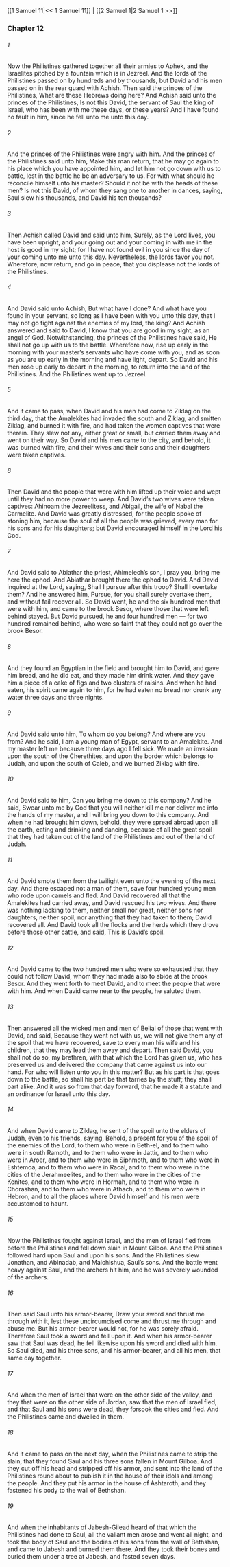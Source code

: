 [[1 Samuel 11|<< 1 Samuel 11]]  |  [[2 Samuel 1|2 Samuel 1 >>]]

### Chapter 12
###### 1
Now the Philistines gathered together all their armies to Aphek, and the Israelites pitched by a fountain which is in Jezreel. And the lords of the Philistines passed on by hundreds and by thousands, but David and his men passed on in the rear guard with Achish. Then said the princes of the Philistines, What are these Hebrews doing here? And Achish said unto the princes of the Philistines, Is not this David, the servant of Saul the king of Israel, who has been with me these days, or these years? And I have found no fault in him, since he fell unto me unto this day.

###### 2
And the princes of the Philistines were angry with him. And the princes of the Philistines said unto him, Make this man return, that he may go again to his place which you have appointed him, and let him not go down with us to battle, lest in the battle he be an adversary to us. For with what should he reconcile himself unto his master? Should it not be with the heads of these men? Is not this David, of whom they sang one to another in dances, saying, Saul slew his thousands, and David his ten thousands?

###### 3
Then Achish called David and said unto him, Surely, as the Lord lives, you have been upright, and your going out and your coming in with me in the host is good in my sight; for I have not found evil in you since the day of your coming unto me unto this day. Nevertheless, the lords favor you not. Wherefore, now return, and go in peace, that you displease not the lords of the Philistines.

###### 4
And David said unto Achish, But what have I done? And what have you found in your servant, so long as I have been with you unto this day, that I may not go fight against the enemies of my lord, the king? And Achish answered and said to David, I know that you are good in my sight, as an angel of God. Notwithstanding, the princes of the Philistines have said, He shall not go up with us to the battle. Wherefore now, rise up early in the morning with your master’s servants who have come with you, and as soon as you are up early in the morning and have light, depart. So David and his men rose up early to depart in the morning, to return into the land of the Philistines. And the Philistines went up to Jezreel.

###### 5
And it came to pass, when David and his men had come to Ziklag on the third day, that the Amalekites had invaded the south and Ziklag, and smitten Ziklag, and burned it with fire, and had taken the women captives that were therein. They slew not any, either great or small, but carried them away and went on their way. So David and his men came to the city, and behold, it was burned with fire, and their wives and their sons and their daughters were taken captives.

###### 6
Then David and the people that were with him lifted up their voice and wept until they had no more power to weep. And David’s two wives were taken captives: Ahinoam the Jezreelitess, and Abigail, the wife of Nabal the Carmelite. And David was greatly distressed, for the people spoke of stoning him, because the soul of all the people was grieved, every man for his sons and for his daughters; but David encouraged himself in the Lord his God.

###### 7
And David said to Abiathar the priest, Ahimelech’s son, I pray you, bring me here the ephod. And Abiathar brought there the ephod to David. And David inquired at the Lord, saying, Shall I pursue after this troop? Shall I overtake them? And he answered him, Pursue, for you shall surely overtake them, and without fail recover all. So David went, he and the six hundred men that were with him, and came to the brook Besor, where those that were left behind stayed. But David pursued, he and four hundred men — for two hundred remained behind, who were so faint that they could not go over the brook Besor.

###### 8
And they found an Egyptian in the field and brought him to David, and gave him bread, and he did eat, and they made him drink water. And they gave him a piece of a cake of figs and two clusters of raisins. And when he had eaten, his spirit came again to him, for he had eaten no bread nor drunk any water three days and three nights.

###### 9
And David said unto him, To whom do you belong? And where are you from? And he said, I am a young man of Egypt, servant to an Amalekite. And my master left me because three days ago I fell sick. We made an invasion upon the south of the Cherethites, and upon the border which belongs to Judah, and upon the south of Caleb, and we burned Ziklag with fire.

###### 10
And David said to him, Can you bring me down to this company? And he said, Swear unto me by God that you will neither kill me nor deliver me into the hands of my master, and I will bring you down to this company. And when he had brought him down, behold, they were spread abroad upon all the earth, eating and drinking and dancing, because of all the great spoil that they had taken out of the land of the Philistines and out of the land of Judah.

###### 11
And David smote them from the twilight even unto the evening of the next day. And there escaped not a man of them, save four hundred young men who rode upon camels and fled. And David recovered all that the Amalekites had carried away, and David rescued his two wives. And there was nothing lacking to them, neither small nor great, neither sons nor daughters, neither spoil, nor anything that they had taken to them; David recovered all. And David took all the flocks and the herds which they drove before those other cattle, and said, This is David’s spoil.

###### 12
And David came to the two hundred men who were so exhausted that they could not follow David, whom they had made also to abide at the brook Besor. And they went forth to meet David, and to meet the people that were with him. And when David came near to the people, he saluted them.

###### 13
Then answered all the wicked men and men of Belial of those that went with David, and said, Because they went not with us, we will not give them any of the spoil that we have recovered, save to every man his wife and his children, that they may lead them away and depart. Then said David, you shall not do so, my brethren, with that which the Lord has given us, who has preserved us and delivered the company that came against us into our hand. For who will listen unto you in this matter? But as his part is that goes down to the battle, so shall his part be that tarries by the stuff; they shall part alike. And it was so from that day forward, that he made it a statute and an ordinance for Israel unto this day.

###### 14
And when David came to Ziklag, he sent of the spoil unto the elders of Judah, even to his friends, saying, Behold, a present for you of the spoil of the enemies of the Lord, to them who were in Beth-el, and to them who were in south Ramoth, and to them who were in Jattir, and to them who were in Aroer, and to them who were in Siphmoth, and to them who were in Eshtemoa, and to them who were in Racal, and to them who were in the cities of the Jerahmeelites, and to them who were in the cities of the Kenites, and to them who were in Hormah, and to them who were in Chorashan, and to them who were in Athach, and to them who were in Hebron, and to all the places where David himself and his men were accustomed to haunt.

###### 15
Now the Philistines fought against Israel, and the men of Israel fled from before the Philistines and fell down slain in Mount Gilboa. And the Philistines followed hard upon Saul and upon his sons. And the Philistines slew Jonathan, and Abinadab, and Malchishua, Saul’s sons. And the battle went heavy against Saul, and the archers hit him, and he was severely wounded of the archers.

###### 16
Then said Saul unto his armor-bearer, Draw your sword and thrust me through with it, lest these uncircumcised come and thrust me through and abuse me. But his armor-bearer would not, for he was sorely afraid. Therefore Saul took a sword and fell upon it. And when his armor-bearer saw that Saul was dead, he fell likewise upon his sword and died with him. So Saul died, and his three sons, and his armor-bearer, and all his men, that same day together.

###### 17
And when the men of Israel that were on the other side of the valley, and they that were on the other side of Jordan, saw that the men of Israel fled, and that Saul and his sons were dead, they forsook the cities and fled. And the Philistines came and dwelled in them.

###### 18
And it came to pass on the next day, when the Philistines came to strip the slain, that they found Saul and his three sons fallen in Mount Gilboa. And they cut off his head and stripped off his armor, and sent into the land of the Philistines round about to publish it in the house of their idols and among the people. And they put his armor in the house of Ashtaroth, and they fastened his body to the wall of Bethshan.

###### 19
And when the inhabitants of Jabesh-Gilead heard of that which the Philistines had done to Saul, all the valiant men arose and went all night, and took the body of Saul and the bodies of his sons from the wall of Bethshan, and came to Jabesh and burned them there. And they took their bones and buried them under a tree at Jabesh, and fasted seven days.